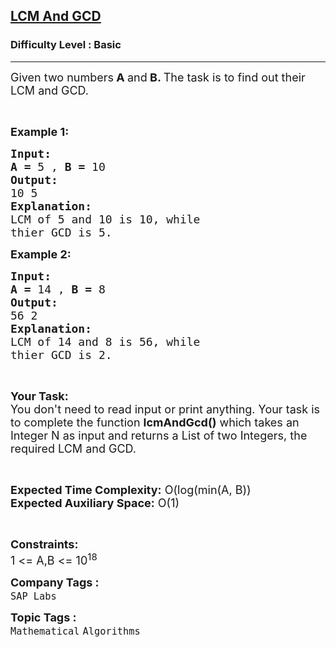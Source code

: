 <h2><a href="https://practice.geeksforgeeks.org/problems/lcm-and-gcd4516/1?page=2&difficulty[]=-1&sortBy=submissions">LCM And GCD</a></h2><h3>Difficulty Level : Basic</h3><hr><div class="problems_problem_content__Xm_eO"><p><span style="font-size:18px">Given two numbers<strong> A </strong>and<strong> B. </strong>The task is to find out their LCM and GCD.</span></p>

<p>&nbsp;</p>

<p><span style="font-size:18px"><strong>Example 1:</strong></span></p>

<pre><span style="font-size:18px"><strong>Input:</strong>
<strong>A = </strong>5 , <strong>B = </strong>10</span>
<span style="font-size:18px"><strong>Output:</strong></span>
<span style="font-size:18px">10 5</span>
<span style="font-size:18px"><strong>Explanation:</strong></span>
<span style="font-size:18px">LCM of 5 and 10 is 10, while
thier GCD is 5.</span></pre>

<p><span style="font-size:18px"><strong>Example 2:</strong></span></p>

<pre><span style="font-size:18px"><strong>Input:</strong>
<strong>A = </strong>14 , <strong>B = </strong>8</span>
<span style="font-size:18px"><strong>Output:</strong></span>
<span style="font-size:18px">56 2</span>
<span style="font-size:18px"><strong>Explanation:</strong></span>
<span style="font-size:18px">LCM of 14 and 8 is 56, while
thier GCD is 2.</span></pre>

<p>&nbsp;</p>

<p><span style="font-size:18px"><strong>Your Task:</strong><br>
You don't need to read input or print anything. Your task is to complete the function <strong>lcmAndGcd()</strong> which takes an Integer N as input and returns a List of two Integers, the required LCM and GCD.</span></p>

<p>&nbsp;</p>

<p><span style="font-size:18px"><strong>Expected Time Complexity:</strong> O(log(min(A, B))</span><br>
<span style="font-size:18px"><strong>Expected Auxiliary Space:</strong> O(1)</span></p>

<p>&nbsp;</p>

<p><span style="font-size:18px"><strong>Constraints:</strong></span><br>
<span style="font-size:18px">1 &lt;= A,B &lt;= 10<sup>18</sup></span></p>
</div><p><span style=font-size:18px><strong>Company Tags : </strong><br><code>SAP Labs</code>&nbsp;<br><p><span style=font-size:18px><strong>Topic Tags : </strong><br><code>Mathematical</code>&nbsp;<code>Algorithms</code>&nbsp;